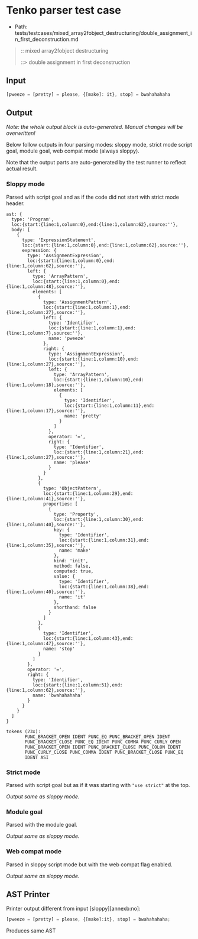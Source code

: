 # Tenko parser test case

- Path: tests/testcases/mixed_array2fobject_destructuring/double_assignment_in_first_deconstruction.md

> :: mixed array2fobject destructuring
>
> ::> double assignment in first deconstruction

## Input

`````js
[pweeze = [pretty] = please, {[make]: it}, stop] = bwahahahaha
`````

## Output

_Note: the whole output block is auto-generated. Manual changes will be overwritten!_

Below follow outputs in four parsing modes: sloppy mode, strict mode script goal, module goal, web compat mode (always sloppy).

Note that the output parts are auto-generated by the test runner to reflect actual result.

### Sloppy mode

Parsed with script goal and as if the code did not start with strict mode header.

`````
ast: {
  type: 'Program',
  loc:{start:{line:1,column:0},end:{line:1,column:62},source:''},
  body: [
    {
      type: 'ExpressionStatement',
      loc:{start:{line:1,column:0},end:{line:1,column:62},source:''},
      expression: {
        type: 'AssignmentExpression',
        loc:{start:{line:1,column:0},end:{line:1,column:62},source:''},
        left: {
          type: 'ArrayPattern',
          loc:{start:{line:1,column:0},end:{line:1,column:48},source:''},
          elements: [
            {
              type: 'AssignmentPattern',
              loc:{start:{line:1,column:1},end:{line:1,column:27},source:''},
              left: {
                type: 'Identifier',
                loc:{start:{line:1,column:1},end:{line:1,column:7},source:''},
                name: 'pweeze'
              },
              right: {
                type: 'AssignmentExpression',
                loc:{start:{line:1,column:10},end:{line:1,column:27},source:''},
                left: {
                  type: 'ArrayPattern',
                  loc:{start:{line:1,column:10},end:{line:1,column:18},source:''},
                  elements: [
                    {
                      type: 'Identifier',
                      loc:{start:{line:1,column:11},end:{line:1,column:17},source:''},
                      name: 'pretty'
                    }
                  ]
                },
                operator: '=',
                right: {
                  type: 'Identifier',
                  loc:{start:{line:1,column:21},end:{line:1,column:27},source:''},
                  name: 'please'
                }
              }
            },
            {
              type: 'ObjectPattern',
              loc:{start:{line:1,column:29},end:{line:1,column:41},source:''},
              properties: [
                {
                  type: 'Property',
                  loc:{start:{line:1,column:30},end:{line:1,column:40},source:''},
                  key: {
                    type: 'Identifier',
                    loc:{start:{line:1,column:31},end:{line:1,column:35},source:''},
                    name: 'make'
                  },
                  kind: 'init',
                  method: false,
                  computed: true,
                  value: {
                    type: 'Identifier',
                    loc:{start:{line:1,column:38},end:{line:1,column:40},source:''},
                    name: 'it'
                  },
                  shorthand: false
                }
              ]
            },
            {
              type: 'Identifier',
              loc:{start:{line:1,column:43},end:{line:1,column:47},source:''},
              name: 'stop'
            }
          ]
        },
        operator: '=',
        right: {
          type: 'Identifier',
          loc:{start:{line:1,column:51},end:{line:1,column:62},source:''},
          name: 'bwahahahaha'
        }
      }
    }
  ]
}

tokens (23x):
       PUNC_BRACKET_OPEN IDENT PUNC_EQ PUNC_BRACKET_OPEN IDENT
       PUNC_BRACKET_CLOSE PUNC_EQ IDENT PUNC_COMMA PUNC_CURLY_OPEN
       PUNC_BRACKET_OPEN IDENT PUNC_BRACKET_CLOSE PUNC_COLON IDENT
       PUNC_CURLY_CLOSE PUNC_COMMA IDENT PUNC_BRACKET_CLOSE PUNC_EQ
       IDENT ASI
`````

### Strict mode

Parsed with script goal but as if it was starting with `"use strict"` at the top.

_Output same as sloppy mode._

### Module goal

Parsed with the module goal.

_Output same as sloppy mode._

### Web compat mode

Parsed in sloppy script mode but with the web compat flag enabled.

_Output same as sloppy mode._

## AST Printer

Printer output different from input [sloppy][annexb:no]:

````js
[pweeze = [pretty] = please, {[make]:it}, stop] = bwahahahaha;
````

Produces same AST
